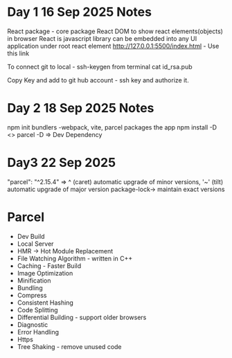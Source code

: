 # Day 1 16 Sep 2025 Notes

React package - core package
React DOM to show react elements(objects) in browser
React is javascript library can be embedded into any UI application under root react element
http://127.0.0.1:5500/index.html - Use this link

To connect git to local - ssh-keygen from terminal
cat id_rsa.pub

Copy Key and add to git hub account - ssh key and authorize it.

# Day 2 18 Sep 2025 Notes

npm init
bundlers -webpack, vite, parcel
packages the app
npm install -D <<dependency name>> parcel
-D => Dev Dependency

# Day3 22 Sep 2025

"parcel": "^2.15.4" => ^ (caret) automatic upgrade of minor versions, '~' (tilt) automatic upgrade of major version
package-lock-> maintain exact versions

# Parcel

- Dev Build
- Local Server
- HMR -> Hot Module Replacement
- File Watching Algorithm - written in C++
- Caching - Faster Build
- Image Optimization
- Minification
- Bundling
- Compress
- Consistent Hashing
- Code Splitting
- Differential Building - support older browsers
- Diagnostic
- Error Handling
- Https
- Tree Shaking - remove unused code
